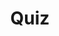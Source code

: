 ---
title: "Quiz"
passing_percentage: 70
layout: "test"
type: "test"
questions:
  - id: "q1"
    text: "What is the recommended namespace for installing Istio?"
    type: "single-answer"
    marks: 2
    options:
      - id: "a"
        text: "default"
      - id: "b"
        text: "istio-system"
        is_correct: true
      - id: "c"
        text: "kube-system"
  - id: "q2"
    text: "Which of the following are valid methods to install Istio? (Select all that apply)"
    type: "multiple-answers"
    marks: 2
    options:
      - id: "a"
        text: "Using Meshery from the Management menu"
        is_correct: true
      - id: "b"
        text: "Using istioctl with demo profile"
        is_correct: true
      - id: "c"
        text: "Using kubectl apply directly on YAML files"
  - id: "q3"
    text: "Which Istio tool verifies cluster readiness?" 
    type: "short_answer" 
    marks: 2
    correct_answer: "istioctl" 
---